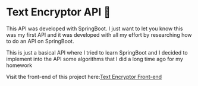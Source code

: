 # Text Encryptor API 🔐
This API was developed with SpringBoot. I just want to let you know this was my first API and it was developed with all my effort by researching how to do an API on SpringBoot.

This is just a basical API where I tried to learn SpringBoot and I decided to implement into the API some algorithms that I did a long time ago for my homework

Visit the front-end of this project here:[Text Encryptor Front-end](https://github.com/DanielMMITM/Text-Encryptor)
